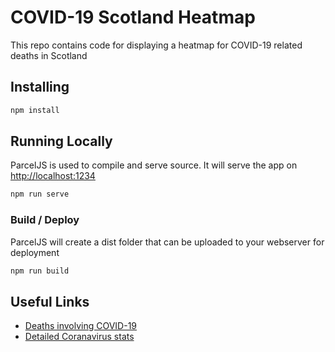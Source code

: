 # COVID-19 Scotland Heatmap

This repo contains code for displaying a heatmap for COVID-19 related deaths in Scotland

## Installing
```javascript
npm install
```

## Running Locally
ParcelJS is used to compile and serve source.  It will serve the app on [ http://localhost:1234]( http://localhost:1234)
```javascript
npm run serve
```

### Build / Deploy
ParcelJS will create a dist folder that can be uploaded to your webserver for deployment
```javascript
npm run build
```

## Useful Links

* [Deaths involving COVID-19](https://statistics.gov.scot/resource?uri=http%3A%2F%2Fstatistics.gov.scot%2Fdata%2Fdeaths-involving-coronavirus-covid-19)
* [Detailed Coranavirus stats](https://www.nrscotland.gov.uk/statistics-and-data/statistics/statistics-by-theme/vital-events/general-publications/weekly-and-monthly-data-on-births-and-deaths/deaths-involving-coronavirus-covid-19-in-scotland/archive)
